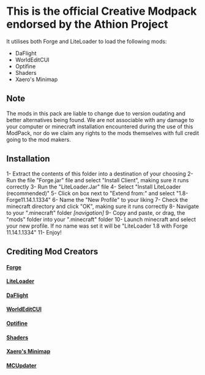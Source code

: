 # This is the official Creative Modpack endorsed by the Athion Project

It utilises both Forge and LiteLoader to load the following mods:
  - DaFlight
  - WorldEditCUI
  - Optifine
  - Shaders
  - Xaero's Minimap

## Note
 The mods in this pack are liable to change due to version oudating and better alternatives being
 found. We are not associable with any damage to your computer or minecraft installation encountered
 during the use of this ModPack, nor do we claim any rights to the mods themselves with full credit
 going to the mod makers.

## Installation

 1- Extract the contents of this folder into a destination of your choosing
 2- Run the file "Forge.jar" file and select "Install Client", making sure it runs correctly
 3- Run the "LiteLoader.Jar" file
 4- Select "Install LiteLoader (recommended)"
 5- Click on box next to "Extend from:" and select "1.8-Forge11.14.1.1334"
 6- Name the "New Profile" to your liking
 7- Check the minecraft directory and click "OK", making sure it runs correctly
 8- Navigate to your ".minecraft" folder *[navigation]*
 9- Copy and paste, or drag, the "mods" folder into your ".minecraft" folder
 10- Launch minecraft and select your new profile. If no name was set it will be "LiteLoader 1.8 with Forge 11.14.1.1334"
 11- Enjoy!

## Crediting Mod Creators

#### [Forge](http://www.minecraftforge.net/forum/)

#### [LiteLoader](http://www.liteloader.com/)

#### [DaFlight](http://www.minecraftforum.net/forums/mapping-and-modding/minecraft-mods/1293938-daflight-fly-mod-v2-4r9)
#### [WorldEditCUI](http://www.minecraftforum.net/forums/mapping-and-modding/minecraft-mods/1292886-worldeditcui)

#### [Optifine](http://optifine.net/home)

#### [Shaders](http://www.shadersmod.net/)

#### [Xaero's Minimap](http://www.minecraftforum.net/forums/mapping-and-modding/minecraft-mods/2379024-xaeros-minimap)

#### [MCUpdater](http://mcupdater.com/)

